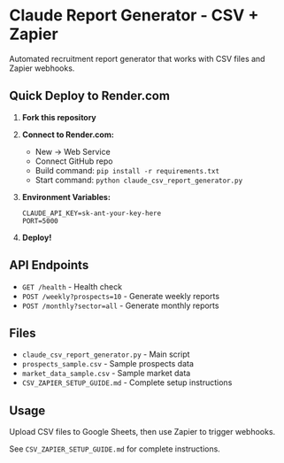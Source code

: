 # Claude Report Generator - CSV + Zapier

Automated recruitment report generator that works with CSV files and Zapier webhooks.

## Quick Deploy to Render.com

1. **Fork this repository**
2. **Connect to Render.com:**
   - New → Web Service
   - Connect GitHub repo
   - Build command: `pip install -r requirements.txt`
   - Start command: `python claude_csv_report_generator.py`

3. **Environment Variables:**
   ```
   CLAUDE_API_KEY=sk-ant-your-key-here
   PORT=5000
   ```

4. **Deploy!**

## API Endpoints

- `GET /health` - Health check
- `POST /weekly?prospects=10` - Generate weekly reports
- `POST /monthly?sector=all` - Generate monthly reports

## Files

- `claude_csv_report_generator.py` - Main script
- `prospects_sample.csv` - Sample prospects data
- `market_data_sample.csv` - Sample market data
- `CSV_ZAPIER_SETUP_GUIDE.md` - Complete setup instructions

## Usage

Upload CSV files to Google Sheets, then use Zapier to trigger webhooks.

See `CSV_ZAPIER_SETUP_GUIDE.md` for complete instructions.